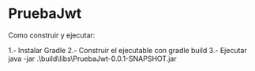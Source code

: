 # PruebaJwt

Como construir y ejecutar:

1.- Instalar Gradle
2.- Construir el ejecutable con gradle build
3.- Ejecutar java -jar .\build\libs\PruebaJwt-0.0.1-SNAPSHOT.jar